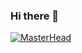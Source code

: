 ### Hi there 👋
[![MasterHead](krittiyaclark/header.png)](https://github.com/krittiyaclark)
<!--
**krittiyaclark/krittiyaclark** is a ✨ _special_ ✨ repository because its `README.md` (this file) appears on your GitHub profile.

Here are some ideas to get you started:

- 🔭 I’m currently working on a Gatsby construction website.
- 🌱 I’m currently learning Jamstack.
- 👯 I’m looking to collaborate on pair programming.
- 🤔 I’m looking for help with find a new job.
- 💬 Ask me about Jamstack and Thailand.
- 📫 How to reach me: krittiyaclark@gmail.com
- 😄 Pronouns: Krittiya
- ⚡ Fun fact: I drink grean tea.
-->
